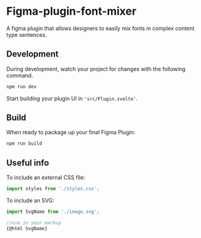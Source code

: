 # Figma-plugin-font-mixer

A figma plugin that allows designers to easily mix fonts in complex content type sentences.

## Development
During development, watch your project for changes with the following command.

```bash
npm run dev
```
Start building your plugin UI in `'src/Plugin.svelte'`.


## Build
When ready to package up your final Figma Plugin:
```bash
npm run build
```


## Useful info
To include an external CSS file:
```javascript
import styles from './styles.css';
```

To include an SVG:
```javascript
import SvgName from './image.svg';

//use in your markup
{@html SvgName}
```
